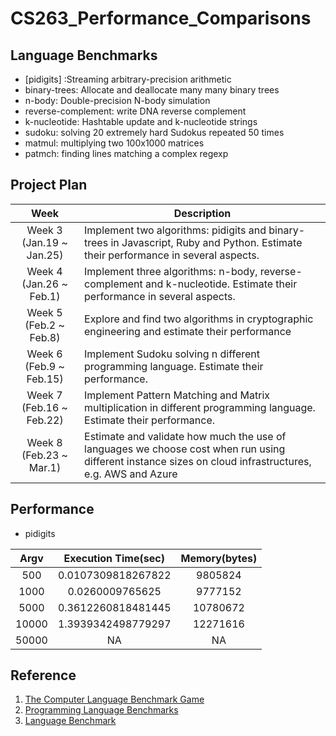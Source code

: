 # CS263_Performance_Comparisons

## Language Benchmarks
* [pidigits] :Streaming arbitrary-precision arithmetic
* binary-trees: Allocate and deallocate many many binary trees
* n-body: Double-precision N-body simulation
* reverse-complement: write DNA reverse complement
* k-nucleotide: Hashtable update and k-nucleotide strings
* sudoku: solving 20 extremely hard Sudokus repeated 50 times
* matmul: multiplying two 100x1000 matrices 
* patmch: finding lines matching a complex regexp

## Project Plan
| Week          | Description           | 
| :----: | -------------|
| Week 3 (Jan.19 ~ Jan.25)      | Implement two algorithms: pidigits and binary-trees in Javascript, Ruby and Python. Estimate their performance in several aspects. |
| Week 4 (Jan.26 ~ Feb.1)      | Implement three algorithms: n-body, reverse-complement and k-nucleotide. Estimate their performance in several aspects.      | 
| Week 5 (Feb.2 ~ Feb.8) | Explore and find two algorithms in cryptographic engineering and estimate their performance      |
| Week 6 (Feb.9 ~ Feb.15) | Implement Sudoku solving n different programming language. Estimate their performance.      |
| Week 7 (Feb.16 ~ Feb.22) | Implement Pattern Matching and Matrix multiplication in different programming language. Estimate their performance.    |
| Week 8 (Feb.23 ~ Mar.1) | Estimate and validate how much the use of languages we choose cost when run using different instance sizes on cloud infrastructures, e.g. AWS and Azure   |

## Performance
* pidigits

| Argv | Execution Time(sec) | Memory(bytes) |
| :---: | :----: | :-------: |
| 500 | 0.0107309818267822  | 9805824  |
|1000 | 0.0260009765625     | 9777152 |
|5000 | 0.3612260818481445  | 10780672 |
|10000| 1.3939342498779297  | 12271616 |
|50000| NA | NA|
## Reference
1. [The Computer Language Benchmark Game](https://benchmarksgame-team.pages.debian.net/benchmarksgame/)
2. [Programming Language Benchmarks](https://attractivechaos.github.io/plb/)
3. [Language Benchmark](http://www.bioinformatics.org/benchmark/)
